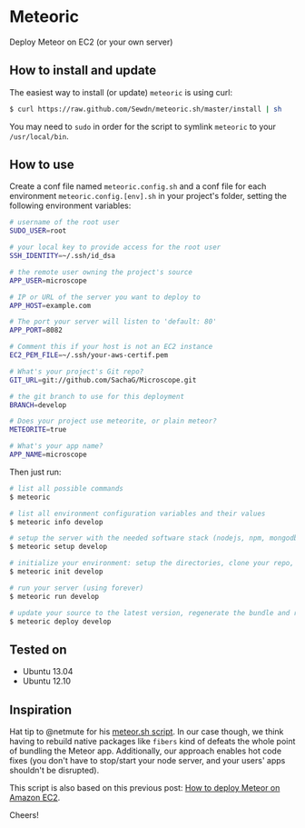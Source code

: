 # Meteoric

Deploy Meteor on EC2 (or your own server)

## How to install and update

The easiest way to install (or update) `meteoric` is using curl:

```bash
$ curl https://raw.github.com/Sewdn/meteoric.sh/master/install | sh
```

You may need to `sudo` in order for the script to symlink `meteoric` to your `/usr/local/bin`.

## How to use

Create a conf file named `meteoric.config.sh` and a conf file for each environment `meteoric.config.[env].sh` in your project's folder, setting the following environment variables:

```bash
# username of the root user
SUDO_USER=root

# your local key to provide access for the root user
SSH_IDENTITY=~/.ssh/id_dsa

# the remote user owning the project's source
APP_USER=microscope

# IP or URL of the server you want to deploy to
APP_HOST=example.com

# The port your server will listen to 'default: 80'
APP_PORT=8082

# Comment this if your host is not an EC2 instance
EC2_PEM_FILE=~/.ssh/your-aws-certif.pem

# What's your project's Git repo?
GIT_URL=git://github.com/SachaG/Microscope.git

# the git branch to use for this deployment
BRANCH=develop

# Does your project use meteorite, or plain meteor?
METEORITE=true

# What's your app name?
APP_NAME=microscope
```
Then just run:

```bash
# list all possible commands
$ meteoric

# list all environment configuration variables and their values
$ meteoric info develop

# setup the server with the needed software stack (nodejs, npm, mongodb)
$ meteoric setup develop

# initialize your environment: setup the directories, clone your repo, do a first meteor run to update all dependencies
$ meteoric init develop

# run your server (using forever)
$ meteoric run develop

# update your source to the latest version, regenerate the bundle and restart the server
$ meteoric deploy develop
```

## Tested on

- Ubuntu 13.04
- Ubuntu 12.10

## Inspiration

Hat tip to @netmute for his [meteor.sh script](https://github.com/netmute/meteor.sh). In our case though, we think having to rebuild native packages like `fibers` kind of defeats the whole point of bundling the Meteor app. Additionally, our approach enables hot code fixes (you don't have to stop/start your node server, and your users' apps shouldn't be disrupted).

This script is also based on this previous post: [How to deploy Meteor on Amazon EC2](http://julien-c.fr/2012/10/meteor-amazon-ec2/).

Cheers!
